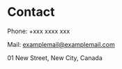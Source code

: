 # Contact

Phone: +xxx xxxx xxx

Mail: examplemail@examplemail.com

01 New Street, New City, Canada
